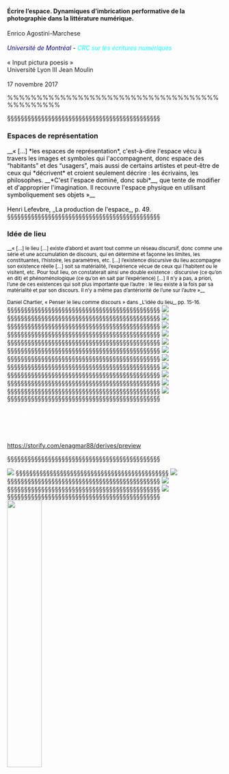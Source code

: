 
#### Écrire l’espace. Dynamiques d’imbrication performative de la photographie dans la littérature numérique.
Enrico Agostini-Marchese
<br>
<br>
<font style='color:#00008B'>_Université de Montréal_</font> - <font style='color:#00FFFF'>_CRC sur les écritures numériques_ </font>
<br>
<br>
« Input pictura poesis »
<br>
Université Lyon III Jean Moulin
<br>
<br>
17 novembre 2017

%%%%%%%%%%%%%%%%%%%%%%%%%%%%%%%%%%%%%%%%%%%%%
<!-- .slide: data-background-image="img/chaire.png" -->

§§§§§§§§§§§§§§§§§§§§§§§§§§§§§§§§§§§§§§§§§§§§§
<!-- .slide: data-background-image="img/richter.jpg" -->
<!-- .element: class="givemeabackground" -->

### Espaces de représentation

<font style='color:#000000'>
__« [...] *les espaces de représentation*, c'est-à-dire l'espace vécu à travers les images et symboles qui l'accompagnent, donc espace des “habitants” et des “usagers”, mais aussi de certains artistes et peut-être de ceux qui *décrivent* et croient seulement décrire : les écrivains, les philosophes. __*C'est l'espace dominé, donc subi*__, que tente de modifier et d'approprier l'imagination. Il recouvre l'espace physique en utilisant symboliquement ses objets »__

<br>
<br>
Henri Lefevbre, _La production de l'espace_, p. 49.</font>
§§§§§§§§§§§§§§§§§§§§§§§§§§§§§§§§§§§§§§§§§§§§§
<!-- .slide: data-background-image="img/tendre.jpg" -->
<!-- .element: class="givemeabackground" -->

### Idée de lieu

<font style='color:#000000'>
<small>
__« [...] le lieu […] existe d’abord et avant tout comme un réseau discursif, donc comme une série et une accumulation de discours, qui en détermine et façonne les limites, les constituantes, l’histoire, les paramètres, etc. [...] l’existence discursive du lieu accompagne son existence réelle […] soit sa matérialité, l’expérience vécue de ceux qui l’habitent ou le visitent, etc. Pour tout lieu, on constaterait ainsi une double existence : discursive (ce qu’on en dit) et phénoménologique (ce qu’on en sait par l’expérience) […] Il n’y a pas, a priori, l’une de ces existences qui soit plus importante que l’autre : le lieu existe à la fois par sa matérialité et par son discours. Il n’y a même pas d’antériorité de l’une sur l’autre »__
<br>
<br>
Daniel Chartier, « Penser le lieu comme discours » dans _L'idée du lieu_, pp. 15-16.</small></font>
§§§§§§§§§§§§§§§§§§§§§§§§§§§§§§§§§§§§§§§§§§§§§
<!-- .slide: data-background-image="img/fond_noir.jpeg" -->
<img src='img/portier1.png'>
§§§§§§§§§§§§§§§§§§§§§§§§§§§§§§§§§§§§§§§§§§§§§
<!-- .slide: data-background-image="img/fond_noir.jpeg" -->
<img src='img/portier3.png'>
§§§§§§§§§§§§§§§§§§§§§§§§§§§§§§§§§§§§§§§§§§§§§
<!-- .slide: data-background-image="img/fond_noir.jpeg" -->
<img src='img/portier2.png'>
§§§§§§§§§§§§§§§§§§§§§§§§§§§§§§§§§§§§§§§§§§§§§
<!-- .slide: data-background-image="img/fond_noir.jpeg" -->
<img src='img/menard1.png'>
§§§§§§§§§§§§§§§§§§§§§§§§§§§§§§§§§§§§§§§§§§§§§
<!-- .slide: data-background-image="img/fond_noir.jpeg" -->
<img src='img/menard2.png'>
§§§§§§§§§§§§§§§§§§§§§§§§§§§§§§§§§§§§§§§§§§§§§
<!-- .slide: data-background-image="img/fond_noir.jpeg" -->
<img src='img/menard3.png'>
§§§§§§§§§§§§§§§§§§§§§§§§§§§§§§§§§§§§§§§§§§§§§
<!-- .slide: data-background-image="img/fond_noir.jpeg" -->
<img src='img/menard4.png'>
§§§§§§§§§§§§§§§§§§§§§§§§§§§§§§§§§§§§§§§§§§§§§
<!-- .slide: data-background-image="img/fond_noir.jpeg" -->
<img src='img/sepp3.png'>
§§§§§§§§§§§§§§§§§§§§§§§§§§§§§§§§§§§§§§§§§§§§§
<!-- .slide: data-background-image="img/fond_noir.jpeg" -->
<img src='img/sepp2.png'>
§§§§§§§§§§§§§§§§§§§§§§§§§§§§§§§§§§§§§§§§§§§§§
<!-- .slide: data-background-image="img/fond_noir.jpeg" -->
<img src='img/sepp1.png'>
§§§§§§§§§§§§§§§§§§§§§§§§§§§§§§§§§§§§§§§§§§§§§
<!-- .slide: data-background-image="img/fond_noir.jpeg" -->
<img src='img/derives.png'>
§§§§§§§§§§§§§§§§§§§§§§§§§§§§§§§§§§§§§§§§§§§§§
<!-- .slide: data-background-image="img/fond_noir.jpeg" -->
<font style='color:#FFFFFF'>
<ul>
<li>#dérive</li>
<li>#nomDeLieu</li>
</ul>
</font>
<br>

https://storify.com/enagmar88/derives/preview

§§§§§§§§§§§§§§§§§§§§§§§§§§§§§§§§§§§§§§§§§§§§§
<!-- .slide: data-background-image="img/fond_noir.jpeg" -->
<img src='img/derives2.png'>
§§§§§§§§§§§§§§§§§§§§§§§§§§§§§§§§§§§§§§§§§§§§§
<!-- .slide: data-background-image="img/fond_noir.jpeg" -->
<img src='img/derives3.png'>
§§§§§§§§§§§§§§§§§§§§§§§§§§§§§§§§§§§§§§§§§§§§§
<!-- .slide: data-background-image="img/fond_noir.jpeg" -->
<img src='img/derives4.png'>
§§§§§§§§§§§§§§§§§§§§§§§§§§§§§§§§§§§§§§§§§§§§§
<!-- .slide: data-background-image="img/fond_noir.jpeg" -->
<img src='img/derives5.png'>
§§§§§§§§§§§§§§§§§§§§§§§§§§§§§§§§§§§§§§§§§§§§§
<!-- .slide: data-background-image="img/fond_noir.jpeg" -->
<img src='img/flamand.png' width='40%'>
